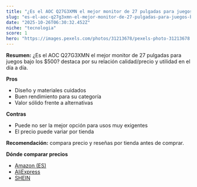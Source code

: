 ```yaml
---
title: "¿Es el AOC Q27G3XMN el mejor monitor de 27 pulgadas para juegos bajo los $500?"
slug: "es-el-aoc-q27g3xmn-el-mejor-monitor-de-27-pulgadas-para-juegos-bajo-los-500"
date: "2025-10-26T06:30:32.452Z"
niche: "tecnologia"
score: 1
hero: "https://images.pexels.com/photos/31213678/pexels-photo-31213678.jpeg?auto=compress&cs=tinysrgb&fit=crop&h=627&w=1200&auto=compress&cs=tinysrgb&w=1200&h=675&fit=crop"
---
```


**Resumen:** ¿Es el AOC Q27G3XMN el mejor monitor de 27 pulgadas para juegos bajo los $500? destaca por su relación calidad/precio y utilidad en el día a día.

**Pros**
- Diseño y materiales cuidados
- Buen rendimiento para su categoría
- Valor sólido frente a alternativas

**Contras**
- Puede no ser la mejor opción para usos muy exigentes
- El precio puede variar por tienda

**Recomendación:** compara precio y reseñas por tienda antes de comprar.

**Dónde comparar precios**
- [Amazon (ES)](https://www.amazon.es/s?k=%C2%BFEs%20el%20AOC%20Q27G3XMN%20el%20mejor%20monitor%20de%2027%20pulgadas%20para%20juegos%20bajo%20los%20%24500%3F&tag=teknovashop25-21)
- [AliExpress](https://www.aliexpress.com/wholesale?SearchText=%C2%BFEs%20el%20AOC%20Q27G3XMN%20el%20mejor%20monitor%20de%2027%20pulgadas%20para%20juegos%20bajo%20los%20%24500%3F)
- [SHEIN](https://www.shein.com/pdsearch/%C2%BFEs%20el%20AOC%20Q27G3XMN%20el%20mejor%20monitor%20de%2027%20pulgadas%20para%20juegos%20bajo%20los%20%24500%3F)